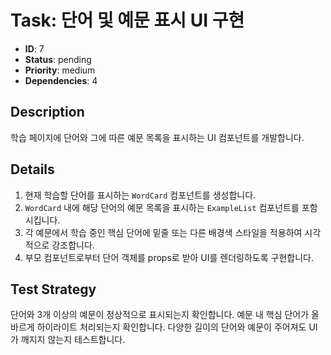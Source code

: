 # Task: 단어 및 예문 표시 UI 구현

- **ID**: 7
- **Status**: pending
- **Priority**: medium
- **Dependencies**: 4

## Description
학습 페이지에 단어와 그에 따른 예문 목록을 표시하는 UI 컴포넌트를 개발합니다.

## Details
1. 현재 학습할 단어를 표시하는 `WordCard` 컴포넌트를 생성합니다.
2. `WordCard` 내에 해당 단어의 예문 목록을 표시하는 `ExampleList` 컴포넌트를 포함시킵니다.
3. 각 예문에서 학습 중인 핵심 단어에 밑줄 또는 다른 배경색 스타일을 적용하여 시각적으로 강조합니다.
4. 부모 컴포넌트로부터 단어 객체를 props로 받아 UI를 렌더링하도록 구현합니다.

## Test Strategy
단어와 3개 이상의 예문이 정상적으로 표시되는지 확인합니다. 예문 내 핵심 단어가 올바르게 하이라이트 처리되는지 확인합니다. 다양한 길이의 단어와 예문이 주어져도 UI가 깨지지 않는지 테스트합니다. 